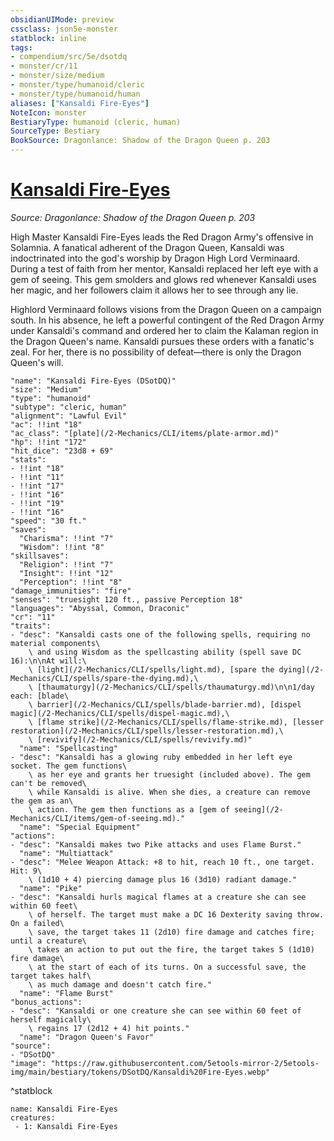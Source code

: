 ```yaml
---
obsidianUIMode: preview
cssclass: json5e-monster
statblock: inline
tags:
- compendium/src/5e/dsotdq
- monster/cr/11
- monster/size/medium
- monster/type/humanoid/cleric
- monster/type/humanoid/human
aliases: ["Kansaldi Fire-Eyes"]
NoteIcon: monster
BestiaryType: humanoid (cleric, human)
SourceType: Bestiary
BookSource: Dragonlance: Shadow of the Dragon Queen p. 203
---
```

# [Kansaldi Fire-Eyes](2-Mechanics\CLI\bestiary\npc/kansaldi-fire-eyes-dsotdq.md)
*Source: Dragonlance: Shadow of the Dragon Queen p. 203*  

High Master Kansaldi Fire-Eyes leads the Red Dragon Army's offensive in Solamnia. A fanatical adherent of the Dragon Queen, Kansaldi was indoctrinated into the god's worship by Dragon High Lord Verminaard. During a test of faith from her mentor, Kansaldi replaced her left eye with a gem of seeing. This gem smolders and glows red whenever Kansaldi uses her magic, and her followers claim it allows her to see through any lie.

Highlord Verminaard follows visions from the Dragon Queen on a campaign south. In his absence, he left a powerful contingent of the Red Dragon Army under Kansaldi's command and ordered her to claim the Kalaman region in the Dragon Queen's name. Kansaldi pursues these orders with a fanatic's zeal. For her, there is no possibility of defeat—there is only the Dragon Queen's will.

```statblock
"name": "Kansaldi Fire-Eyes (DSotDQ)"
"size": "Medium"
"type": "humanoid"
"subtype": "cleric, human"
"alignment": "Lawful Evil"
"ac": !!int "18"
"ac_class": "[plate](/2-Mechanics/CLI/items/plate-armor.md)"
"hp": !!int "172"
"hit_dice": "23d8 + 69"
"stats":
- !!int "18"
- !!int "11"
- !!int "17"
- !!int "16"
- !!int "19"
- !!int "16"
"speed": "30 ft."
"saves":
  "Charisma": !!int "7"
  "Wisdom": !!int "8"
"skillsaves":
  "Religion": !!int "7"
  "Insight": !!int "12"
  "Perception": !!int "8"
"damage_immunities": "fire"
"senses": "truesight 120 ft., passive Perception 18"
"languages": "Abyssal, Common, Draconic"
"cr": "11"
"traits":
- "desc": "Kansaldi casts one of the following spells, requiring no material components\
    \ and using Wisdom as the spellcasting ability (spell save DC 16):\n\nAt will:\
    \ [light](/2-Mechanics/CLI/spells/light.md), [spare the dying](/2-Mechanics/CLI/spells/spare-the-dying.md),\
    \ [thaumaturgy](/2-Mechanics/CLI/spells/thaumaturgy.md)\n\n1/day each: [blade\
    \ barrier](/2-Mechanics/CLI/spells/blade-barrier.md), [dispel magic](/2-Mechanics/CLI/spells/dispel-magic.md),\
    \ [flame strike](/2-Mechanics/CLI/spells/flame-strike.md), [lesser restoration](/2-Mechanics/CLI/spells/lesser-restoration.md),\
    \ [revivify](/2-Mechanics/CLI/spells/revivify.md)"
  "name": "Spellcasting"
- "desc": "Kansaldi has a glowing ruby embedded in her left eye socket. The gem functions\
    \ as her eye and grants her truesight (included above). The gem can't be removed\
    \ while Kansaldi is alive. When she dies, a creature can remove the gem as an\
    \ action. The gem then functions as a [gem of seeing](/2-Mechanics/CLI/items/gem-of-seeing.md)."
  "name": "Special Equipment"
"actions":
- "desc": "Kansaldi makes two Pike attacks and uses Flame Burst."
  "name": "Multiattack"
- "desc": "Melee Weapon Attack: +8 to hit, reach 10 ft., one target. Hit: 9\
    \ (1d10 + 4) piercing damage plus 16 (3d10) radiant damage."
  "name": "Pike"
- "desc": "Kansaldi hurls magical flames at a creature she can see within 60 feet\
    \ of herself. The target must make a DC 16 Dexterity saving throw. On a failed\
    \ save, the target takes 11 (2d10) fire damage and catches fire; until a creature\
    \ takes an action to put out the fire, the target takes 5 (1d10) fire damage\
    \ at the start of each of its turns. On a successful save, the target takes half\
    \ as much damage and doesn't catch fire."
  "name": "Flame Burst"
"bonus_actions":
- "desc": "Kansaldi or one creature she can see within 60 feet of herself magically\
    \ regains 17 (2d12 + 4) hit points."
  "name": "Dragon Queen's Favor"
"source":
- "DSotDQ"
"image": "https://raw.githubusercontent.com/5etools-mirror-2/5etools-img/main/bestiary/tokens/DSotDQ/Kansaldi%20Fire-Eyes.webp"
```
^statblock

```encounter-table
name: Kansaldi Fire-Eyes
creatures:
 - 1: Kansaldi Fire-Eyes
```